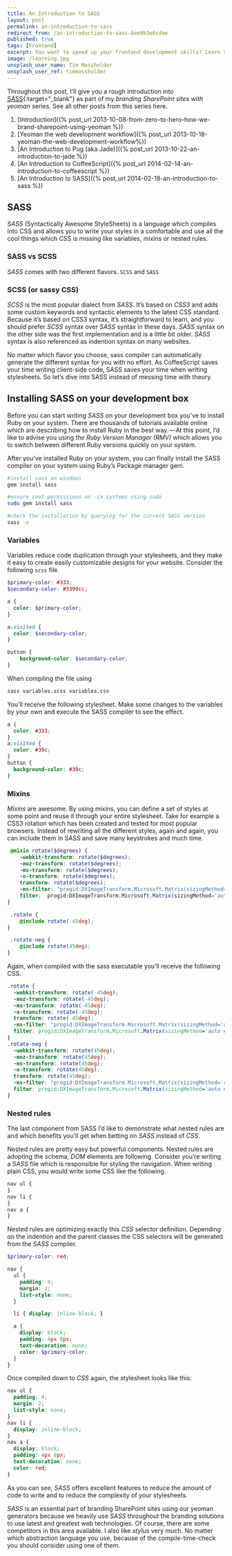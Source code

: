 ```yaml
---
title: An Introduction to SASS
layout: post
permalink: an-introduction-to-sass
redirect_from: /an-introduction-to-sass-6ee9b3e6cdae
published: true
tags: [Frontend]
excerpt: You want to speed up your frontend development skills? Learn SASS and write stylesheets faster. This post will teach you the basics of SASS.
image: /learning.jpg
unsplash_user_name: Tim Mossholder
unsplash_user_ref: timmossholder
---
```


Throughout this post, I’ll give you a rough introduction into [SASS](www.sass-lang.com){:target="_blank"} as part of my *branding SharePoint sites with yeoman* series. See all other posts from this series here.

1. [Introduction]({% post_url 2013-10-08-from-zero-to-hero-how-we-brand-sharepoint-using-yeoman %})
2. [Yeoman the web development workflow]({% post_url 2013-10-18-yeoman-the-web-development-workflow%})
3. [An Introduction to Pug (aka Jade)]({% post_url  2013-10-22-an-introduction-to-jade %})
4. [An Introduction to CoffeeScript]({% post_url 2014-02-14-an-introduction-to-coffeescript %})
5. [An Introduction to SASS]({% post_url 2014-02-18-an-introduction-to-sass %})

## SASS

*SASS* (Syntactically Awesome StyleSheets) is a language which compiles into CSS and allows you to write your styles in a comfortable and use all the cool things which CSS is missing like variables, mixins or nested rules.

### SASS vs SCSS

*SASS* comes with two different flavors. `SCSS` and `SASS`

### SCSS (or sassy CSS)

*SCSS* is the most popular dialect from *SASS*. It’s based on *CSS3* and adds some custom keywords and syntactic elements to the latest CSS standard. Because it’s based on CSS3 syntax, it’s straightforward to learn, and you should prefer *SCSS* syntax over *SASS* syntax in these days. *SASS* syntax on the other side was the first implementation and is a little bit older. *SASS* syntax is also referenced as indention syntax on many websites.

No matter which flavor you choose, sass compiler can automatically generate the different syntax for you with no effort. As CoffeeScript saves your time writing client-side code, SASS saves your time when writing stylesheets. So let’s dive into SASS instead of messing time with theory.

## Installing SASS on your development box

Before you can start writing *SASS* on your development box you’ve to install Ruby on your system. There are thousands of tutorials available online which are describing how to install Ruby in the best way. — At this point, I’d like to advise you using *the Ruby Version Manager (RMV)* which allows you to switch between different Ruby versions quickly on your system.

After you’ve installed Ruby on your system, you can finally install the SASS compiler on your system using Ruby’s Package manager gem.

```bash
#install sass on windows
gem install sass

#ensure root permissions on -ix systems using sudo
sudo gem install sass

#check the installation by querying for the current SASS version
sass -v

```

### Variables

Variables reduce code duplication through your stylesheets, and they make it easy to create easily customizable designs for your website. Consider the following `scss` file.

```scss
$primary-color: #333;
$secondary-color: #3399cc;

a {
  color: $primary-color;
}

a:visited {
  color: $secondary-color;
} 

button {
    background-color: $secondary-color;
}

```

When compiling the file using

```bash
sass variables.scss variables.css

```

You’ll receive the following stylesheet. Make some changes to the variables by your own and execute the SASS compiler to see the effect.

```css
a {
  color: #333;
}
a:visited {
  color: #39c;
}
button {
  background-color: #39c;
}

```

### Mixins

*Mixins* are awesome. By using mixins, you can define a set of styles at some point and reuse it through your entire stylesheet. Take for example a CSS3 rotation which has been created and tested for most popular browsers. Instead of rewriting all the different styles, again and again, you can include them in SASS and save many keystrokes and much time.

```scss
 @mixin rotate($degrees) {
    -webkit-transform: rotate($degrees);
    -moz-transform: rotate($degrees);
    -ms-transform: rotate($degrees);
    -o-transform: rotate($degrees);
    transform: rotate($degrees);
    -ms-filter: "progid:DXImageTransform.Microsoft.Matrix(sizingMethod='auto expand', M11=#{cos($degrees)}, M12=#{-1*sin($degrees)}, M21=#{sin($degrees)}, M22=#{cos($degrees)})";
    filter:  progid:DXImageTransform.Microsoft.Matrix(sizingMethod='auto expand', M11=#{cos($degrees)}, M12=#{-1*sin($degrees)}, M21=#{sin($degrees)}, M22=#{cos($degrees)});
}

 .rotate {
    @include rotate(-45deg);
}

 .rotate-neg {
    @include rotate(45deg);
}

```

Again, when compiled with the sass executable you’ll receive the following CSS.

```css
.rotate {
  -webkit-transform: rotate(-45deg);
  -moz-transform: rotate(-45deg);
  -ms-transform: rotate(-45deg);
  -o-transform: rotate(-45deg);
  transform: rotate(-45deg);
  -ms-filter: "progid:DXImageTransform.Microsoft.Matrix(sizingMethod='auto expand', M11=cos(-45deg), M12=-1*sin(-45deg), M21=sin(-45deg), M22=cos(-45deg))";
  filter: progid:DXImageTransform.Microsoft.Matrix(sizingMethod='auto expand', M11=cos(-45deg), M12=-1*sin(-45deg), M21=sin(-45deg), M22=cos(-45deg));
}
.rotate-neg {
  -webkit-transform: rotate(45deg);
  -moz-transform: rotate(45deg);
  -ms-transform: rotate(45deg);
  -o-transform: rotate(45deg);
  transform: rotate(45deg);
  -ms-filter: "progid:DXImageTransform.Microsoft.Matrix(sizingMethod='auto expand', M11=cos(45deg), M12=-1*sin(45deg), M21=sin(45deg), M22=cos(45deg))";
  filter: progid:DXImageTransform.Microsoft.Matrix(sizingMethod='auto expand', M11=cos(45deg), M12=-1*sin(45deg), M21=sin(45deg), M22=cos(45deg));
}

```

### Nested rules

The last component from SASS I’d like to demonstrate what nested rules are and which benefits you’ll get when betting on *SASS* instead of *CSS*.

Nested rules are pretty easy but powerful components. Nested rules are adopting the schema, *DOM* elements are following. Consider you’re writing a *SASS* file which is responsible for styling the navigation. When writing plain CSS, you would write some CSS like the following.

```css
nav ul {
}
nav li {
}
nav a {
}

```

Nested rules are optimizing exactly this *CSS* selector definition. Depending on the indention and the parent classes the CSS selectors will be generated from the *SASS* compiler.

```scss
$primary-color: red;

nav {
  ul {
    padding: 4;
    margin: 2;
    list-style: none;
  }

  li { display: inline-block; }

  a {
    display: block;
    padding: 4px 8px;
    text-decoration: none;
    color: $primary-color;
  }
}
```

Once compiled down to *CSS* again, the stylesheet looks like this:

```css
nav ul {
  padding: 4;
  margin: 2;
  list-style: none;
}
nav li {
  display: inline-block;
}
nav a {
  display: block;
  padding: 4px 8px;
  text-decoration: none;
  color: red;
}

```

As you can see, *SASS* offers excellent features to reduce the amount of code to write and to reduce the complexity of your stylesheets.

*SASS* is an essential part of branding SharePoint sites using our yeoman generators because we heavily use *SASS* throughout the branding solutions to use latest and greatest web technologies. Of course, there are some competitors in this area available. I also like *stylus* very much. No matter which abstraction language you use, because of the compile-time-check you should consider using one of them.



